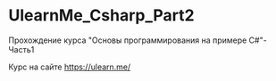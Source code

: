 # UlearnMe_Csharp_Part2

Прохождение курса "Основы программирования на примере C#"-Часть1

Курс на сайте https://ulearn.me/
